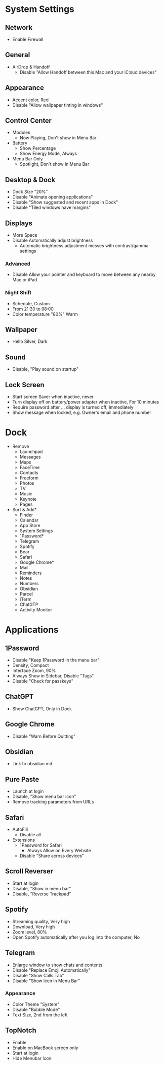 # System Settings

## Network
- Enable Firewall

## General
- AirDrop & Handoff
  - Disable "Allow Handoff between this Mac and your iCloud devices"

## Appearance
- Accent color, Red
- Disable "Allow wallpaper tinting in windows"

## Control Center
- Modules 
  - Now Playing, Don't show in Menu Bar
- Battery
  - Show Percentage
  - Show Energy Mode, Always
- Menu Bar Only
  - Spotlight, Don't show in Menu Bar

## Desktop & Dock
- Dock Size "20%"
- Disable "Animate opening applications"
- Disable "Show suggested and recent apps in Dock"
- Disable "Tiled windows have margins"

## Displays
- More Space
- Disable Automatically adjust brightness
  - Automatic brightness adjustment messes with contrast/gamma settings

### Advanced
- Disable Allow your pointer and keyboard to move between any nearby Mac or iPad

### Night Shift
- Schedule, Custom
- From 21:30 to 08:00
- Color temperature "80%" Warm

## Wallpaper
- Hello Silver, Dark

## Sound
- Disable, "Play sound on startup"

## Lock Screen
- Start screen Saver when inactive, never
- Turn display off on battery/power adapter when inactive, For 10 minutes
- Require password after ... display is turned off, Immediately
- Show message when locked, e.g. Owner's email and phone number

# Dock
- Remove
  - Launchpad
  - Messages
  - Maps
  - FaceTime
  - Contacts
  - Freeform
  - Photos
  - TV
  - Music
  - Keynote
  - Pages
- Sort & Add*
  - Finder
  - Calendar
  - App Store
  - System Settings
  - 1Password*
  - Telegram
  - Spotify
  - Bear
  - Safari
  - Google Chrome* 
  - Mail
  - Reminders
  - Notes
  - Numbers
  - Obsidian
  - Parcel
  - iTerm
  - ChatGTP
  - Activity Monitor

# Applications
## 1Password
- Disable "Keep 1Password in the menu bar"
- Density, Compact
- Interface Zoom, 90%
- Always Show in Sidebar, Disable "Tags"
- Disable "Check for passkeys"

## ChatGPT
- Show ChatGPT, Only in Dock

## Google Chrome
- Disable "Warn Before Quitting"

## Obsidian
- Link to obsidian.md

## Pure Paste
- Launch at login
- Disable, "Show menu bar icon"
- Remove tracking parameters from URLs

## Safari
- AutoFill
  - Disable all
- Extensions
  - 1Password for Safari
    - Always Allow on Every Website
  - Disable "Share across devices"

## Scroll Reverser
- Start at login
- Disable, "Show in menu bar"
- Disable, "Reverse Trackpad"

## Spotify
- Streaming quality, Very high
- Download, Very high
- Zoom level, 80%
- Open Spotify automatically after you log into the computer, No

## Telegram
- Enlarge window to show chats and contents
- Disable "Replace Emoji Automatically"
- Disable "Show Calls Tab"
- Disable "Show Icon in Menu Bar"
### Appearance
- Color Theme "System"
- Disable "Bubble Mode"
- Text Size, 2nd from the left

## TopNotch
- Enable
- Enable on MacBook screen only
- Start at login
- Hide Menubar Icon
